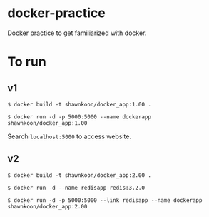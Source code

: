 # docker-practice
Docker practice to get familiarized with docker.

# To run

## v1
`$ docker build -t shawnkoon/docker_app:1.00 .`

`$ docker run -d -p 5000:5000 --name dockerapp shawnkoon/docker_app:1.00`

Search `localhost:5000` to access website.

## v2
`$ docker build -t shawnkoon/docker_app:2.00 .`

`$ docker run -d --name redisapp redis:3.2.0`

`$ docker run -d -p 5000:5000 --link redisapp --name dockerapp shawnkoon/docker_app:2.00`

